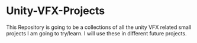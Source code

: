 # Unity-VFX-Projects
This Repository is going to be a collections of all the unity VFX related small projects I am going to try/learn. I will use these in different future projects.
